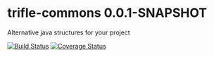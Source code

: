 # trifle-commons 0.0.1-SNAPSHOT

Alternative java structures for your project

[![Build Status](https://api.travis-ci.org/madlexa/trifle-commons.png?branch=master)](https://travis-ci.org/madlexa/trifle-commons)
[![Coverage Status](https://coveralls.io/repos/github/madlexa/trifle-commons/badge.svg?branch=master)](https://coveralls.io/github/madlexa/trifle-commons?branch=master)
